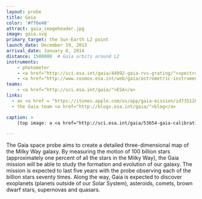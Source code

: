 ```yaml
---
layout: probe
title: Gaia
color: '#ff6e48'
attract: gaia_imageheader.jpg
image: gaia.svg
primary_target: the Sun-Earth L2 point
launch_date: December 19, 2013
arrival_date: January 8, 2014
distance: 1500000  # Gaia orbits around L2
instruments:
    - photometer
    - <a href="http://sci.esa.int/gaia/44092-gaia-rvs-grating/">spectrometer</a>
    - <a href="http://www.cosmos.esa.int/web/gaia/astrometric-instrument">star scanner</a>
teams:
    - <a href="http://sci.esa.int/gaia/">ESA</a>
links:
  - an <a href = "https://itunes.apple.com/us/app/gaia-mission/id735128015?mt=8">iPhone app</a> to receive updates on the mission
  - the Gaia team <a href="http://blogs.esa.int/gaia/">blog</a>

caption: >
    (top image: a <a href="http://sci.esa.int/gaia/53654-gaia-calibration-image/">test image</a> taken by Gaia of a star cluster in the Large Magellanic Cloud, ESA/DPAC/Airbus DS)

---
```

The Gaia space probe aims to create a detailed three-dimensional map of the Milky Way galaxy. By measuring the motion of 100 billion stars (approximately one percent of all the stars in the Milky Way), the Gaia mission will be able to study the formation and evolution of our galaxy. The mission is expected to last five years with the probe observing each of the billion stars seventy times. Along the way, Gaia is expected to discover exoplanets (planets outside of our Solar System), asteroids, comets, brown dwarf stars, supernovas and quasars.



